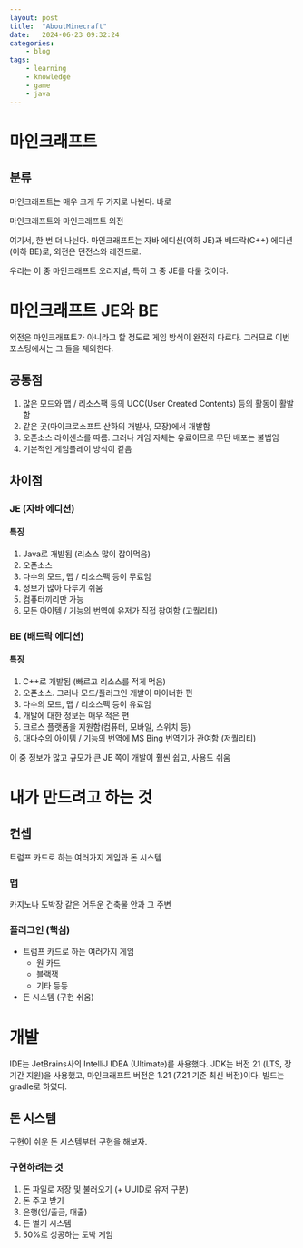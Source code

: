 ```yaml
---
layout: post
title:	"AboutMinecraft"
date:	2024-06-23 09:32:24
categories:
    - blog
tags:
    - learning
    - knowledge
    - game
    - java
---
```

# 마인크래프트
## 분류
마인크래프트는 매우 크게 두 가지로 나뉜다. 바로

마인크래프트와
마인크래프트 외전

여기서, 한 번 더 나뉜다.
마인크래프트는
자바 에디션(이하 JE)과
배드락(C++) 에디션(이하 BE)로,
외전은
던전스와 레전드로.

우리는 이 중 마인크래프트 오리지널, 특히 그 중 JE를 다룰 것이다.

# 마인크래프트 JE와 BE
외전은 마인크래프트가 아니라고 할 정도로 게임 방식이 완전히 다르다. 그러므로 이번 포스팅에서는 그 둘을 제외한다.

## 공통점
1. 많은 모드와 맵 / 리소스팩 등의 UCC(User Created Contents) 등의 활동이 활발함
2. 같은 곳(마이크로소프트 산하의 개발사, 모장)에서 개발함
3. 오픈소스 라이센스를 따름. 그러나 게임 자체는 유료이므로 무단 배포는 불법임
4. 기본적인 게임플레이 방식이 같음

## 차이점
### JE (자바 에디션)
#### 특징
1. Java로 개발됨 (리소스 많이 잡아먹음)
2. 오픈소스
3. 다수의 모드, 맵 / 리소스팩 등이 무료임
4. 정보가 많아 다루기 쉬움
5. 컴퓨터끼리만 가능
6. 모든 아이템 / 기능의 번역에 유저가 직접 참여함 (고퀄리티)

### BE (배드락 에디션)
#### 특징
1. C++로 개발됨 (빠르고 리소스를 적게 먹음)
2. 오픈소스. 그러나 모드/플러그인 개발이 마이너한 편
3. 다수의 모드, 맵 / 리소스팩 등이 유료임
4. 개발에 대한 정보는 매우 적은 편
5. 크로스 플랫폼을 지원함(컴퓨터, 모바일, 스위치 등)
6. 대다수의 아이템 / 기능의 번역에 MS Bing 번역기가 관여함 (저퀄리티)

이 중 정보가 많고 규모가 큰 JE 쪽이 개발이 훨씬 쉽고, 
사용도 쉬움

# 내가 만드려고 하는 것
## 컨셉
트럼프 카드로 하는 여러가지 게임과
돈 시스템

### 맵
카지노나 도박장 같은 어두운 건축물 안과 그 주변

### 플러그인 (핵심)
- 트럼프 카드로 하는 여러가지 게임
    - 원 카드
    - 블랙잭
    - 기타 등등
- 돈 시스템  (구현 쉬움)

# 개발
IDE는 JetBrains사의 IntelliJ IDEA (Ultimate)를 사용했다.
JDK는 버전 21 (LTS, 장기간 지원)을 사용했고, 마인크래프트 버전은 1.21 (7.21 기준 최신 버전)이다.
빌드는 gradle로 하였다.

## 돈 시스템
구현이 쉬운 돈 시스템부터 구현을 해보자.

### 구현하려는 것
1. 돈 파일로 저장 및 불러오기 (+ UUID로 유저 구분)
2. 돈 주고 받기
3. 은행(입/출금, 대출)
4. 돈 벌기 시스템
5. 50%로 성공하는 도박 게임 
